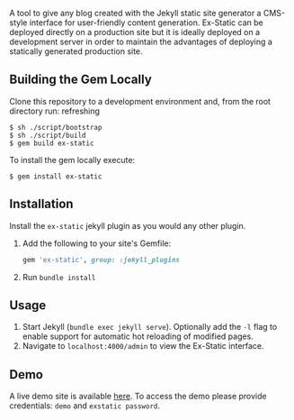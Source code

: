 A tool to give any blog created with the Jekyll static site generator a CMS-style interface for user-friendly content generation. Ex-Static can be deployed directly on a production site but it is ideally deployed on a development server in order to maintain the advantages of deploying a statically generated production site.

## Building the Gem Locally

Clone this repository to a development environment and, from the root directory run:
refreshing

```console
$ sh ./script/bootstrap
$ sh ./script/build
$ gem build ex-static
```

To install the gem locally execute:

```console
$ gem install ex-static
```

## Installation

Install the `ex-static` jekyll plugin as you would any other plugin.

1. Add the following to your site's Gemfile:

    ```ruby
    gem 'ex-static', group: :jekyll_plugins
    ```

2. Run `bundle install`

## Usage

1. Start Jekyll (`bundle exec jekyll serve`). Optionally add the `-l` flag to enable support for automatic hot reloading of modified pages.
2. Navigate to `localhost:4000/admin` to view the Ex-Static interface.

## Demo

A live demo site is available [here](https://office.johannabearman.duckdns.org). To access the demo please provide credentials: `demo` and `exstatic password`.
